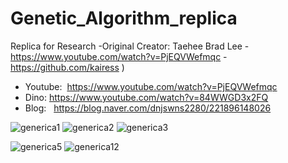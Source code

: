 # Genetic_Algorithm_replica

Replica for Research -Original Creator: Taehee Brad Lee - https://www.youtube.com/watch?v=PjEQVWefmqc - https://github.com/kairess )
- Youtube:  https://www.youtube.com/watch?v=PjEQVWefmqc
- Dino: https://www.youtube.com/watch?v=84WWGD3x2FQ
- Blog:   https://blog.naver.com/dnjswns2280/221896148026

![generica1](https://user-images.githubusercontent.com/25238652/126752619-97fb42cc-6d43-4a94-b61b-0e8d255a1859.PNG)
![generica2](https://user-images.githubusercontent.com/25238652/126752543-5687fa2b-fb8a-4965-b82e-3c8cf6902b6b.PNG)
![generica3](https://user-images.githubusercontent.com/25238652/126752547-c4d621d5-df13-4545-99b6-a97aaf99fe21.PNG)

![generica5](https://user-images.githubusercontent.com/25238652/126752785-6cf43556-bc51-478c-afcc-50cbd264e2df.PNG)
![generica12](https://user-images.githubusercontent.com/25238652/126752804-c2b8ee1c-d4ca-432d-b812-d07312129f7d.PNG)
